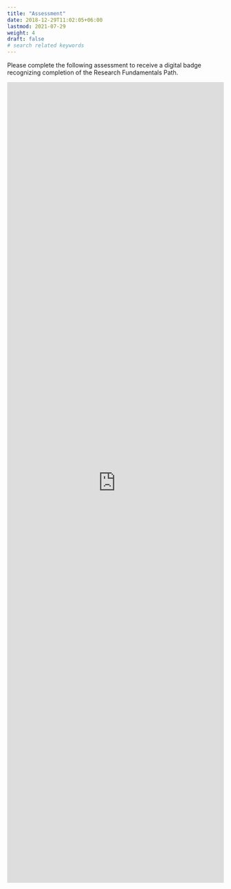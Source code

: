 ```yaml
---
title: "Assessment"
date: 2018-12-29T11:02:05+06:00
lastmod: 2021-07-29
weight: 4
draft: false
# search related keywords
---
```

Please complete the following assessment to receive a digital badge recognizing completion of the Research Fundamentals Path. 

<iframe src="https://docs.google.com/forms/d/e/1FAIpQLSeiEIHF_fG2z7vHWIj76qD-EqKFwFpfbZY-2rbIkBXuJ3qtBw/viewform?embedded=true" width="100%" height="1859" frameborder="0" marginheight="0" marginwidth="0" style="max-width:100%;" scrolling="no" allowfullscreen webkitallowfullscreen mozallowfullscreen msallowfullscreen>Loading…</iframe>